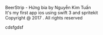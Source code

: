 BeerStrip - Hứng bia by Nguyễn Kim Tuấn</br>
It's my first app ios using swift 3 and spritekit</br>
Copyright @ 2017 . All rights reserved

cdsfgdsf